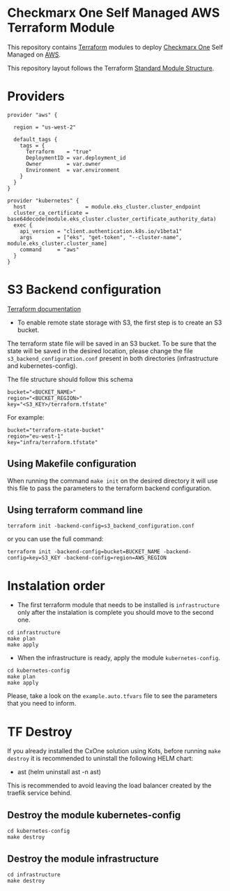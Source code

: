 # Checkmarx One Self Managed AWS Terraform Module

This repository contains [Terraform](https://www.terraform.io) modules to deploy [Checkmarx One](https://checkmarx.com/product/application-security-platform/) Self Managed on [AWS](https://aws.amazon.com).


This repository layout follows the Terraform [Standard Module Structure](https://developer.hashicorp.com/terraform/language/modules/develop/structure).



# Providers


```
provider "aws" {

  region = "us-west-2"

  default_tags {
    tags = {
      Terraform    = "true"
      DeploymentID = var.deployment_id
      Owner        = var.owner
      Environment  = var.environment
    }
  }
}

provider "kubernetes" {
  host                   = module.eks_cluster.cluster_endpoint
  cluster_ca_certificate = base64decode(module.eks_cluster.cluster_certificate_authority_data)
  exec {
    api_version = "client.authentication.k8s.io/v1beta1"
    args        = ["eks", "get-token", "--cluster-name", module.eks_cluster.cluster_name]
    command     = "aws"
  }
}

```

# S3 Backend configuration

[Terraform documentation](https://www.terraform.io/language/settings/backends/s3)

 - To enable remote state storage with S3, the first step is to create an S3 bucket.

The terraform state file will be saved in an S3 bucket. To be sure that the state will be saved in the desired location, please change the file `s3_backend_configuration.conf` present in both directories (infrastructure and kubernetes-config).

The file structure should follow this schema
```
bucket="<BUCKET_NAME>"
region="<BUCKET_REGION>"
key="<S3_KEY>/terraform.tfstate"
```

For example:
```
bucket="terraform-state-bucket"
region="eu-west-1"
key="infra/terraform.tfstate"
```


## Using Makefile configuration
When running the command `make init` on the desired directory it will use this file to pass the parameters to the terraform backend configuration.

## Using terraform command line
`terraform init -backend-config=s3_backend_configuration.conf`

or you can use the full command:

`terraform init -backend-config=bucket=BUCKET_NAME -backend-config=key=S3_KEY -backend-config=region=AWS_REGION`

# Instalation order

- The first terraform module that needs to be installed is `infrastructure`  only after the instalation is complete you should move to the second one.


```
cd infrastructure
make plan
make apply
```


- When the infrastructure is ready, apply the module `kubernetes-config`.

```
cd kubernetes-config
make plan
make apply
```

Please, take a look on the `example.auto.tfvars` file to see the parameters that you need to inform.



# TF Destroy


If you already installed the CxOne solution using Kots, before running `make destroy` it is recommended to uninstall the following HELM chart:
- ast (helm uninstall ast -n ast)

This is recommended to avoid leaving the load balancer created by the traefik service behind.

## Destroy the module kubernetes-config

```
cd kubernetes-config
make destroy
```

## Destroy the module infrastructure

```
cd infrastructure
make destroy
```